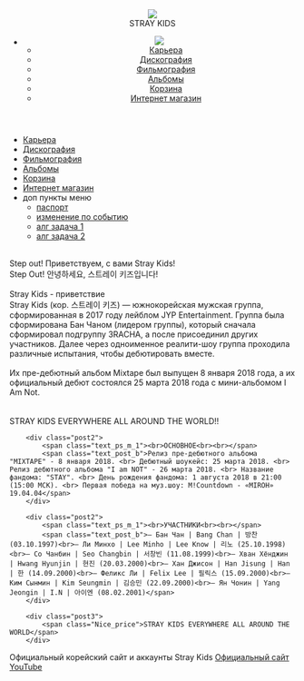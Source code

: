<!DOCTYPE html>
<html>
<head>
	<meta charset="utf-8">
	<link href="css/style.css" rel="stylesheet" type="text/css">
	<title>stray kids</title>
	<link href="https://fonts.googleapis.com/css2?family=Pattaya&display=swap" rel="stylesheet">
</head>


<body>

<header>

<div class ="logo"><a href="index.html"> <img class="image" src="img/photoheaderleft.jpg"></a></div>

<div class="Brend"> <span class ="title">STRAY   KIDS</span></div>

<nav class="dws-menu2">
    <ul>
    	<li><span><img class="image2" src="img/photoheaderright.jpg"></span>
    	<ul class="">
	        <li><a href="str2/career.html">Карьера</a></li>
	        <li><a href="str3/discography.html">Дискография</a></li>
	        <li><a href="str4/filmography.html">Фильмография</a></li>
	        <li><a href="str5/albums.html">Альбомы</a></li>
	        <li><a href="str6/store.html">Корзина</a></li>
	        <li><a href="https://en.thejypshop.com/straykids.html" target="_blank">Интернет магазин</a></li>
        </ul>
        </li>
    </ul>
</nav>
</header>

<content>
	<nav class="dws-menu">
	<ul>
		<li><a href="str2/career.html">Карьера</a></li>
		<li><a href="str3/discography.html">Дискография</a></li>
		<li><a href="str4/filmography.html">Фильмография</a></li>
		<li><a href="str5/albums.html">Альбомы</a></li>
		<li><a href="str6/store.html">Корзина</a></li>
		<li><a href="https://en.thejypshop.com/straykids.html" target="_blank">Интернет магазин</a></li>
		<li><span class="">доп пункты меню</span>
			<ul class="">
				<li><a href="str7/passport.html">паспорт</a></li>
				<li><a href="str8/changing.html">изменение по событию</a></li>
				<li><a href="str9/algtask1.html">алг задача 1</a></li>
				<li><a href="str10/algtask2.html">алг задача 2</a></li>
			</ul>
		</li>
	</ul>
</nav>

<!--Наполнение сайта-->

<!--<div class ="class_content"> <span>основное тело</span> </div>-->

<div class="container_post">
		<div class="post1">
		<div class="position_img_post1"><!--<img class="image_post1" src="img/7ifcdrTEAj0.jpg">--></div>
			<span class="text_ps"> <br>Step out! Приветствуем, с вами Stray Kids! <br>Step Out! 안녕하세요, 스트레이 키즈입니다!<br><br> Stray Kids - приветствие <br></span>
			<div class="mini_pol">  </div>
			<span class="text_ps_m"> Stray Kids (кор. 스트레이 키즈) — южнокорейская мужская группа, сформированная в 2017 году лейблом JYP Entertainment. Группа была сформирована Бан Чаном (лидером группы), который сначала сформировал подгруппу 3RACHA, а после присоединил других участников. Далее через одноименное реалити-шоу группа проходила различные испытания, чтобы дебютировать вместе.<br><br>Их пре-дебютный альбом Mixtape был выпущен 8 января 2018 года, а их официальный дебют состоялся 25 марта 2018 года с мини-альбомом I Am Not.<br><br><br></span>
			<span class="text_ps_m_1"> STRAY KIDS EVERYWHERE ALL AROUND THE WORLD!!<br></span>
		</div>

		<div class="post2">
			<span class="text_ps_m_1"><br>ОСНОВНОЕ<br><br></span>
			<span class="text_post_b">Релиз пре-дебютного альбома "MIXTAPE" - 8 января 2018. <br> Дебютный шоукейс: 25 марта 2018. <br> Релиз дебютного альбома "I am NOT" - 26 марта 2018. <br> Название фандома: "STAY". <br> День рождения фандома: 1 августа 2018 в 21:00 (15:00 МСК). <br> Первая победа на муз.шоу: M!Countdown - «MIROH» 19.04.04</span>
		</div>

		<div class="post2">
			<span class="text_ps_m_1"><br>УЧАСТНИКИ<br><br></span>
			<span class="text_post_b">— Бан Чан | Bang Chan | 방찬 (03.10.1997)<br>— Ли Минхо | Lee Minho | Lee Know | 리노 (25.10.1998)<br>— Со Чанбин | Seo Changbin | 서창빈 (11.08.1999)<br>— Хван Хёнджин | Hwang Hyunjin | 현진 (20.03.2000)<br>— Хан Джисон | Han Jisung | Han | 한 (14.09.2000)<br>— Феликс Ли | Felix Lee | 필릭스 (15.09.2000)<br>— Ким Сынмин | Kim Seungmin | 김승민 (22.09.2000)<br>— Ян Чонин | Yang Jeongin | I.N | 아이엔 (08.02.2001)</span>
		</div>

		<div class="post3">
			<span class="Nice_price">STRAY KIDS EVERYWHERE ALL AROUND THE WORLD</span>
		</div>
</content>


<footer>
    <span class="tiiitle">Официальный корейский сайт и аккаунты Stray Kids</span>
        <span class="text_post_b"><a href="https://straykids.jype.com/" target="_blank">Официальный сайт</a></span>
        <span class="text_post_b"><a href="https://www.youtube.com/c/StrayKids" target="_blank">YouTube</a></span>
</footer>


</body>

</html>
